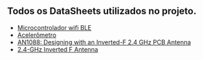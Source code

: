 ## Todos os DataSheets utilizados no projeto.
- [Microcontrolador wifi BLE](efr32bg13-datasheet.pdf)
- [Acelerômetro](adxl345.pdf)
- [AN1088: Designing with an Inverted-F 2.4 GHz PCB Antenna](an1088-designing-with-pcb-antenna.pdf)
- [2.4-GHz Inverted F Antenna](swru120d.pdf)
